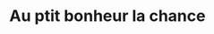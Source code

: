 ---
title: "Au ptit bonheur la chance"
url: /valdahon/au-ptit-bonheur-la-chance/
shop: vêtements
---